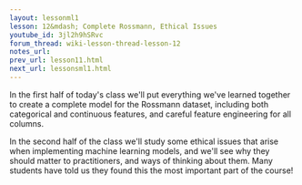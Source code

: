 ```yaml
---
layout: lessonml1
lesson: 12&mdash; Complete Rossmann, Ethical Issues
youtube_id: 3jl2h9hSRvc 
forum_thread: wiki-lesson-thread-lesson-12
notes_url: 
prev_url: lesson11.html
next_url: lessonsml1.html
---
```

In the first half of today's class we'll put everything we've learned together to create a complete model for the Rossmann dataset, including both categorical and continuous features, and careful feature engineering for all columns.

In the second half of the class we'll study some ethical issues that arise when implementing machine learning models, and we'll see why they should matter to practitioners, and ways of thinking about them. Many students have told us they found this the most important part of the course!